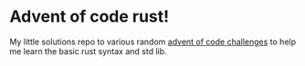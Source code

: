 # Advent of code rust!

My little solutions repo to various random [advent of code challenges](https://adventofcode.com/) to help me learn the basic rust syntax and std lib.
